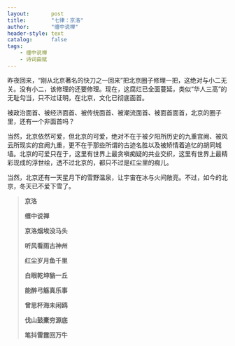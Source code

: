 ```yaml
---
layout:       post
title:        "七律：京洛"
author:       "缠中说禅"
header-style: text
catalog:      false
tags:
    - 缠中说禅
    - 诗词曲赋
---
```


昨夜回来，“刚从北京著名的快刀之一回来”把北京圈子修理一把，这绝对与小二无关。没有小二，该修理的还要修理。现在，这腐烂已全面蔓延，类似“华人三高”的无耻勾当，只不过证明，在北京，文化已彻底面首。



被政治面首、被经济面首、被传统面首、被潮流面首、被面首面首，北京的圈子里，还有一个非面首吗？



当然，北京依然可爱，但北京的可爱，绝对不在于被夕阳所历史的九重宫阙、被风云所现实的宫阙九重，更不在于那些所谓的古迹名胜以及被矫情着追忆的胡同城墙。北京的可爱只在于，这里有世界上最贪嗔痴疑的共业交织，这里有世界上最精彩现成的浮世绘，透不过北京的，都只不过是红尘里的痴儿。



当然，北京还有一天星月下的雪野温泉，让宇宙在冰与火间敞亮。不过，如今的北京，冬天已不爱下雪了。



> **京洛**
>
> 
>
> **缠中说禅**
>
> 
>
> **京洛烟埃没马头**
>
> **听风看雨古神州**
>
> **红尘岁月鱼千里**
>
> **白眼乾坤貉一丘**
>
> **能醉弓觞真乐事**
>
> **曾思杯海未闲鸥**
>
> **伐山鼓橐穷源底**
>
> **笔抖雷霆回万牛**
